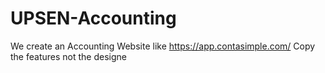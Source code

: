 # UPSEN-Accounting
We create an Accounting Website like https://app.contasimple.com/
Copy the features not the designe

